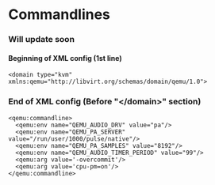 # Commandlines

### Will update soon
#### Beginning of XML config (1st line)
    <domain type="kvm" xmlns:qemu="http://libvirt.org/schemas/domain/qemu/1.0">

### End of XML config (Before "\</domain>" section)
    <qemu:commandline>
      <qemu:env name="QEMU_AUDIO_DRV" value="pa"/>
      <qemu:env name="QEMU_PA_SERVER" value="/run/user/1000/pulse/native"/>
      <qemu:env name="QEMU_PA_SAMPLES" value="8192"/>
      <qemu:env name="QEMU_AUDIO_TIMER_PERIOD" value="99"/>
      <qemu:arg value='-overcommit'/>
      <qemu:arg value='cpu-pm=on'/>
    </qemu:commandline>
